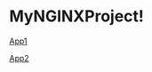 # MyNGINXProject!
[App1](https://user-images.githubusercontent.com/42107454/142398306-76bd5878-40b7-4c19-9dfd-6f471f9674f6.JPG)




[App2](https://user-images.githubusercontent.com/42107454/142399802-717441c3-921f-40b2-b933-910f716cedc6.JPG)
